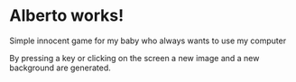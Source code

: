 # Alberto works!

Simple innocent game for my baby who always wants to use my computer

By pressing a key or clicking on the screen a new image and a new background are generated.

